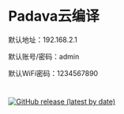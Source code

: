 # Padava云编译

 
默认地址：192.168.2.1
 
默认账号/密码：admin
 
默认WiFi密码：1234567890
#
[![GitHub release (latest by date)](https://img.shields.io/github/v/release/0012h/K2P-Padavan?style=for-the-badge&label=最新固件)](https://github.com/0012H/K2P-Padavan/releases/latest)
